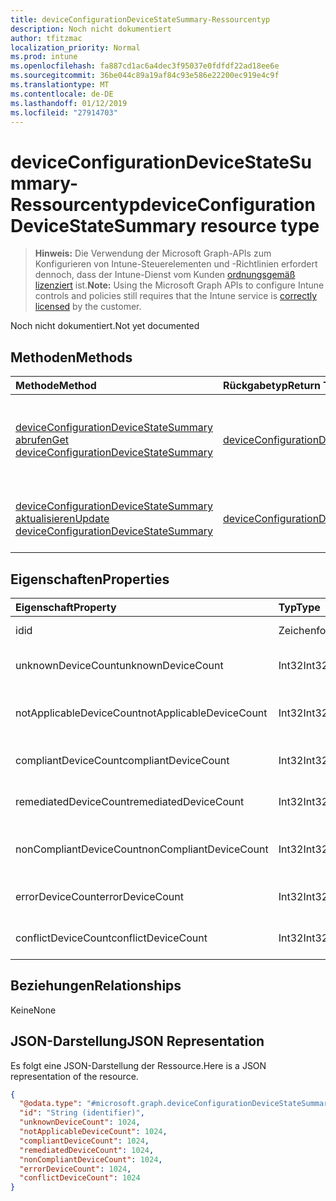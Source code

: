 ```yaml
---
title: deviceConfigurationDeviceStateSummary-Ressourcentyp
description: Noch nicht dokumentiert
author: tfitzmac
localization_priority: Normal
ms.prod: intune
ms.openlocfilehash: fa887cd1ac6a4dec3f95037e0fdfdf22ad18ee6e
ms.sourcegitcommit: 36be044c89a19af84c93e586e22200ec919e4c9f
ms.translationtype: MT
ms.contentlocale: de-DE
ms.lasthandoff: 01/12/2019
ms.locfileid: "27914703"
---
```

# <a name="deviceconfigurationdevicestatesummary-resource-type"></a><span data-ttu-id="33d2d-103">deviceConfigurationDeviceStateSummary-Ressourcentyp</span><span class="sxs-lookup"><span data-stu-id="33d2d-103">deviceConfigurationDeviceStateSummary resource type</span></span>

> <span data-ttu-id="33d2d-104">**Hinweis:** Die Verwendung der Microsoft Graph-APIs zum Konfigurieren von Intune-Steuerelementen und -Richtlinien erfordert dennoch, dass der Intune-Dienst vom Kunden [ordnungsgemäß lizenziert](https://go.microsoft.com/fwlink/?linkid=839381) ist.</span><span class="sxs-lookup"><span data-stu-id="33d2d-104">**Note:** Using the Microsoft Graph APIs to configure Intune controls and policies still requires that the Intune service is [correctly licensed](https://go.microsoft.com/fwlink/?linkid=839381) by the customer.</span></span>

<span data-ttu-id="33d2d-105">Noch nicht dokumentiert.</span><span class="sxs-lookup"><span data-stu-id="33d2d-105">Not yet documented</span></span>
## <a name="methods"></a><span data-ttu-id="33d2d-106">Methoden</span><span class="sxs-lookup"><span data-stu-id="33d2d-106">Methods</span></span>
|<span data-ttu-id="33d2d-107">Methode</span><span class="sxs-lookup"><span data-stu-id="33d2d-107">Method</span></span>|<span data-ttu-id="33d2d-108">Rückgabetyp</span><span class="sxs-lookup"><span data-stu-id="33d2d-108">Return Type</span></span>|<span data-ttu-id="33d2d-109">Beschreibung</span><span class="sxs-lookup"><span data-stu-id="33d2d-109">Description</span></span>|
|:---|:---|:---|
|[<span data-ttu-id="33d2d-110">deviceConfigurationDeviceStateSummary abrufen</span><span class="sxs-lookup"><span data-stu-id="33d2d-110">Get deviceConfigurationDeviceStateSummary</span></span>](../api/intune-deviceconfig-deviceconfigurationdevicestatesummary-get.md)|[<span data-ttu-id="33d2d-111">deviceConfigurationDeviceStateSummary</span><span class="sxs-lookup"><span data-stu-id="33d2d-111">deviceConfigurationDeviceStateSummary</span></span>](../resources/intune-deviceconfig-deviceconfigurationdevicestatesummary.md)|<span data-ttu-id="33d2d-112">Lesen von Eigenschaften und Beziehungen des [deviceConfigurationDeviceStateSummary](../resources/intune-deviceconfig-deviceconfigurationdevicestatesummary.md)-Objekts.</span><span class="sxs-lookup"><span data-stu-id="33d2d-112">Read properties and relationships of the [deviceConfigurationDeviceStateSummary](../resources/intune-deviceconfig-deviceconfigurationdevicestatesummary.md) object.</span></span>|
|[<span data-ttu-id="33d2d-113">deviceConfigurationDeviceStateSummary aktualisieren</span><span class="sxs-lookup"><span data-stu-id="33d2d-113">Update deviceConfigurationDeviceStateSummary</span></span>](../api/intune-deviceconfig-deviceconfigurationdevicestatesummary-update.md)|[<span data-ttu-id="33d2d-114">deviceConfigurationDeviceStateSummary</span><span class="sxs-lookup"><span data-stu-id="33d2d-114">deviceConfigurationDeviceStateSummary</span></span>](../resources/intune-deviceconfig-deviceconfigurationdevicestatesummary.md)|<span data-ttu-id="33d2d-115">Aktualisieren der Eigenschaften eines [deviceConfigurationDeviceStateSummary](../resources/intune-deviceconfig-deviceconfigurationdevicestatesummary.md)-Objekts.</span><span class="sxs-lookup"><span data-stu-id="33d2d-115">Update the properties of a [deviceConfigurationDeviceStateSummary](../resources/intune-deviceconfig-deviceconfigurationdevicestatesummary.md) object.</span></span>|

## <a name="properties"></a><span data-ttu-id="33d2d-116">Eigenschaften</span><span class="sxs-lookup"><span data-stu-id="33d2d-116">Properties</span></span>
|<span data-ttu-id="33d2d-117">Eigenschaft</span><span class="sxs-lookup"><span data-stu-id="33d2d-117">Property</span></span>|<span data-ttu-id="33d2d-118">Typ</span><span class="sxs-lookup"><span data-stu-id="33d2d-118">Type</span></span>|<span data-ttu-id="33d2d-119">Beschreibung</span><span class="sxs-lookup"><span data-stu-id="33d2d-119">Description</span></span>|
|:---|:---|:---|
|<span data-ttu-id="33d2d-120">id</span><span class="sxs-lookup"><span data-stu-id="33d2d-120">id</span></span>|<span data-ttu-id="33d2d-121">Zeichenfolge</span><span class="sxs-lookup"><span data-stu-id="33d2d-121">String</span></span>|<span data-ttu-id="33d2d-122">Schlüssel der Entität</span><span class="sxs-lookup"><span data-stu-id="33d2d-122">Key of the entity.</span></span>|
|<span data-ttu-id="33d2d-123">unknownDeviceCount</span><span class="sxs-lookup"><span data-stu-id="33d2d-123">unknownDeviceCount</span></span>|<span data-ttu-id="33d2d-124">Int32</span><span class="sxs-lookup"><span data-stu-id="33d2d-124">Int32</span></span>|<span data-ttu-id="33d2d-125">Anzahl von unbekannten Geräten</span><span class="sxs-lookup"><span data-stu-id="33d2d-125">Number of unknown devices</span></span>|
|<span data-ttu-id="33d2d-126">notApplicableDeviceCount</span><span class="sxs-lookup"><span data-stu-id="33d2d-126">notApplicableDeviceCount</span></span>|<span data-ttu-id="33d2d-127">Int32</span><span class="sxs-lookup"><span data-stu-id="33d2d-127">Int32</span></span>|<span data-ttu-id="33d2d-128">Anzahl der ausgenommenen Geräte</span><span class="sxs-lookup"><span data-stu-id="33d2d-128">Number of not applicable devices</span></span>|
|<span data-ttu-id="33d2d-129">compliantDeviceCount</span><span class="sxs-lookup"><span data-stu-id="33d2d-129">compliantDeviceCount</span></span>|<span data-ttu-id="33d2d-130">Int32</span><span class="sxs-lookup"><span data-stu-id="33d2d-130">Int32</span></span>|<span data-ttu-id="33d2d-131">Anzahl von konformen Geräten</span><span class="sxs-lookup"><span data-stu-id="33d2d-131">Number of compliant devices</span></span>|
|<span data-ttu-id="33d2d-132">remediatedDeviceCount</span><span class="sxs-lookup"><span data-stu-id="33d2d-132">remediatedDeviceCount</span></span>|<span data-ttu-id="33d2d-133">Int32</span><span class="sxs-lookup"><span data-stu-id="33d2d-133">Int32</span></span>|<span data-ttu-id="33d2d-134">Anzahl von korrigierten Geräten</span><span class="sxs-lookup"><span data-stu-id="33d2d-134">Number of remediated devices</span></span>|
|<span data-ttu-id="33d2d-135">nonCompliantDeviceCount</span><span class="sxs-lookup"><span data-stu-id="33d2d-135">nonCompliantDeviceCount</span></span>|<span data-ttu-id="33d2d-136">Int32</span><span class="sxs-lookup"><span data-stu-id="33d2d-136">Int32</span></span>|<span data-ttu-id="33d2d-137">Anzahl von nicht konformen Geräten</span><span class="sxs-lookup"><span data-stu-id="33d2d-137">Number of NonCompliant devices</span></span>|
|<span data-ttu-id="33d2d-138">errorDeviceCount</span><span class="sxs-lookup"><span data-stu-id="33d2d-138">errorDeviceCount</span></span>|<span data-ttu-id="33d2d-139">Int32</span><span class="sxs-lookup"><span data-stu-id="33d2d-139">Int32</span></span>|<span data-ttu-id="33d2d-140">Anzahl von Geräten mit Fehlern</span><span class="sxs-lookup"><span data-stu-id="33d2d-140">Number of error devices</span></span>|
|<span data-ttu-id="33d2d-141">conflictDeviceCount</span><span class="sxs-lookup"><span data-stu-id="33d2d-141">conflictDeviceCount</span></span>|<span data-ttu-id="33d2d-142">Int32</span><span class="sxs-lookup"><span data-stu-id="33d2d-142">Int32</span></span>|<span data-ttu-id="33d2d-143">Anzahl der Geräte mit Konflikten</span><span class="sxs-lookup"><span data-stu-id="33d2d-143">Number of conflict devices</span></span>|

## <a name="relationships"></a><span data-ttu-id="33d2d-144">Beziehungen</span><span class="sxs-lookup"><span data-stu-id="33d2d-144">Relationships</span></span>
<span data-ttu-id="33d2d-145">Keine</span><span class="sxs-lookup"><span data-stu-id="33d2d-145">None</span></span>
## <a name="json-representation"></a><span data-ttu-id="33d2d-146">JSON-Darstellung</span><span class="sxs-lookup"><span data-stu-id="33d2d-146">JSON Representation</span></span>
<span data-ttu-id="33d2d-147">Es folgt eine JSON-Darstellung der Ressource.</span><span class="sxs-lookup"><span data-stu-id="33d2d-147">Here is a JSON representation of the resource.</span></span>
<!-- {
  "blockType": "resource",
  "keyProperty": "id",
  "@odata.type": "microsoft.graph.deviceConfigurationDeviceStateSummary"
}
-->
``` json
{
  "@odata.type": "#microsoft.graph.deviceConfigurationDeviceStateSummary",
  "id": "String (identifier)",
  "unknownDeviceCount": 1024,
  "notApplicableDeviceCount": 1024,
  "compliantDeviceCount": 1024,
  "remediatedDeviceCount": 1024,
  "nonCompliantDeviceCount": 1024,
  "errorDeviceCount": 1024,
  "conflictDeviceCount": 1024
}
```



